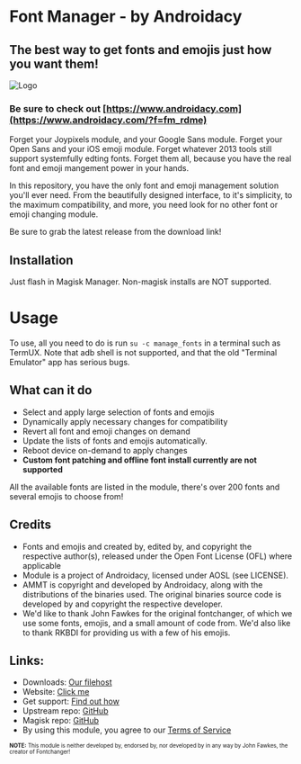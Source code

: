 # **Font Manager - by Androidacy**

## **The best way to get fonts and emojis just how you want them!**

![Logo](https://www.androidacy.com/wp-content/uploads/rsz_cropped-adobe_post_20210202_00133408277657334196729-1024x576-1.png)

### Be sure to check out [https://www.androidacy.com](https://www.androidacy.com/?f=fm_rdme)

Forget your Joypixels module, and your Google Sans module. Forget your Open Sans and your iOS emoji module. Forget whatever 2013 tools still support systemfully edting fonts. Forget them all, because you have the real font and emoji mangement power in your hands.

In this repository, you have the only font and emoji management solution you'll ever need. From the beautifully designed interface, to it's simplicity, to the maximum compatibility, and more, you need look for no other font or emoji changing module.

Be sure to grab the latest release from the download link!

## Installation

Just flash in Magisk Manager. Non-magisk installs are NOT supported.

# Usage

To use, all you need to do is run `su -c manage_fonts` in a terminal such as TermUX. Note that adb shell is not supported, and that the old "Terminal Emulator" app has serious bugs.

## What can it do

- Select and apply large selection of fonts and emojis
- Dynamically apply necessary changes for compatibility
- Revert all font and emoji changes on demand
- Update the lists of fonts and emojis automatically.
- Reboot device on-demand to apply changes
- **Custom font patching and offline font install currently are not supported**

All the available fonts are listed in the module, there's over 200 fonts and several emojis to choose from!

## Credits

- Fonts and emojis and created by, edited by, and copyright the respective author(s), released under the Open Font License (OFL) where applicable
- Module is a project of Androidacy, licensed under AOSL (see LICENSE).
- AMMT is copyright and developed by Androidacy, along with the distributions of the binaries used. The original binaries source code is developed by and copyright the respective developer.
- We'd like to thank John Fawkes for the original fontchanger, of which we use some fonts, emojis, and a small amount of code from. We'd also like to thank RKBDI for providing us with a few of his emojis.

## Links:

- Downloads: [Our filehost](https://www.androidacy.com/downloads/?fm_rdme_links)
- Website: [Click me](https://www.androidacy.com)
- Get support: [Find out how](https://www.androidacy.com/contact/)
- Upstream repo: [GitHub](https://github.com/Androidacy/FontManager-Module/)
- Magisk repo: [GitHub](https://github.com/Magisk-Modules-Repo/fontrevival)
- By using this module, you agree to our [Terms of Service](https://www.androidacy.com/terms/)

<sub><sub>**NOTE:** This module is neither developed by, endorsed by, nor developed by in any way by John Fawkes, the creator of Fontchanger!</sub></sup>
